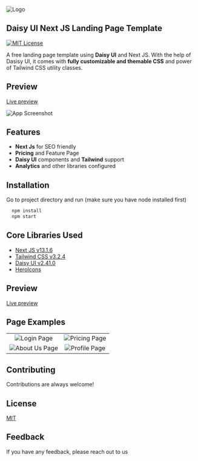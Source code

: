 
![Logo](https://ik.imagekit.io/vu5t8xb15vzcx/tr:h-100/M_akhjB4K1-.png?ik-sdk-version=javascript-1.4.3&updatedAt=1677436748377)

## Daisy UI Next JS Landing Page Template 
[![MIT License](https://img.shields.io/badge/License-MIT-green.svg)](https://choosealicense.com/licenses/mit/)

A free landing page template using **Daisy UI** and Next JS. With the help of Dasisy UI, it comes with **fully customizable and themable CSS** and power of Tailwind CSS utility classes.


## Preview

[Live preview](https://daisyui-nextjs-landing-page.vercel.app/)


![App Screenshot](https://ik.imagekit.io/vu5t8xb15vzcx/Screenshot%202023-11-23%20at%203.51.44%20PM_tSpwQBZKWN.png?updatedAt=1700734952531)




## Features

- **Next Js** for SEO friendly
- **Pricing** and Feature Page
- **Daisy UI** components and **Tailwind** support
- **Analytics** and other libraries configured


## Installation

Go to project directory and run (make sure you have node installed first)

```bash
  npm install
  npm start
```
    
## Core Libraries Used

- [Next JS v13.1.6](https://reactjs.org/)
- [Tailwind CSS v3.2.4](https://tailwindcss.com/)
- [Daisy UI v2.41.0](https://daisyui.com/)
- [HeroIcons](https://heroicons.com/)



## Preview

[Live preview](https://daisyui-nextjs-landing-page.vercel.app/)


## Page Examples

|                          |                               |
:-------------------------:|:-------------------------:
![Login Page](https://ik.imagekit.io/vu5t8xb15vzcx/Screenshot%202023-11-23%20at%203.54.13%20PM_Rmidhi5Lk.png?updatedAt=1700735336477) | ![Pricing Page](https://ik.imagekit.io/vu5t8xb15vzcx/Screenshot%202023-11-23%20at%203.58.11%20PM_bOAmz0lkh.png?updatedAt=1700735336115) 
![About Us Page](https://ik.imagekit.io/vu5t8xb15vzcx/Screenshot%202023-11-23%20at%203.58.28%20PM_Iq6KCzMfh.png?updatedAt=1700735335834) | ![Profile Page](https://ik.imagekit.io/vu5t8xb15vzcx/Screenshot%202023-11-23%20at%203.58.37%20PM_7Ewqbd5N_.png?updatedAt=1700735335793) 


## Contributing

Contributions are always welcome!

## License

[MIT](https://choosealicense.com/licenses/mit/)

## Feedback

If you have any feedback, please reach out to us

